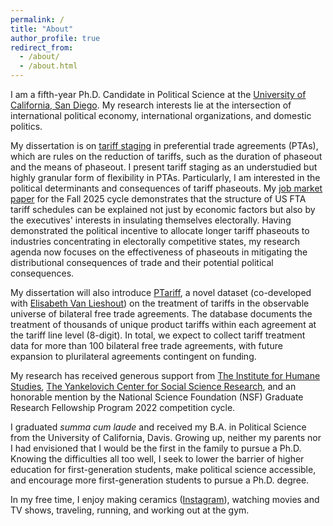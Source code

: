 ```yaml
---
permalink: /
title: "About"
author_profile: true
redirect_from: 
  - /about/
  - /about.html
---
```


I am a fifth-year Ph.D. Candidate in Political Science at the [University of California, San Diego](https://polisci.ucsd.edu/). My research interests lie at the intersection of international political economy, international organizations, and domestic politics.

My dissertation is on [tariff staging](/posts/2025/tariff-staging) in preferential trade agreements (PTAs), which are rules on the reduction of tariffs, such as the duration of phaseout and the means of phaseout. I present tariff staging as an understudied but highly granular form of flexibility in PTAs. Particularly, I am interested in the political determinants and consequences of tariff phaseouts. My [job market paper](/files/pdf/research/Thai-JMP.pdf) for the Fall 2025 cycle demonstrates that the structure of US FTA tariff schedules can be explained not just by economic factors but also by the executives' interests in insulating themselves electorally. Having demonstrated the political incentive to allocate longer tariff phaseouts to industries concentrating in electorally competitive states, my research agenda now focuses on the effectiveness of phaseouts in mitigating the distributional consequences of trade and their potential political consequences.

My dissertation will also introduce [PTariff](/ptariff/), a novel dataset (co-developed with [Elisabeth Van Lieshout](https://elieshout.com/)) on the treatment of tariffs in the observable universe of bilateral free trade agreements. The database documents the treatment of thousands of unique product tariffs within each agreement at the tariff line level (8-digit). In total, we expect to collect tariff treatment data for more than 100 bilateral free trade agreements, with future expansion to plurilateral agreements contingent on funding.

My research has received generous support from [The Institute for Humane Studies](https://www.theihs.org/), [The Yankelovich Center for Social Science Research](https://yankelovichcenter.ucsd.edu/), and an honorable mention by the National Science Foundation (NSF) Graduate Research Fellowship Program 2022 competition cycle.

I graduated *summa cum laude* and received my B.A. in Political Science from the University of California, Davis. Growing up, neither my parents nor I had envisioned that I would be the first in the family to pursue a Ph.D. Knowing the difficulties all too well, I seek to lower the barrier of higher education for first-generation students, make political science accessible, and encourage more first-generation students to pursue a Ph.D. degree.

In my free time, I enjoy making ceramics ([Instagram](https://www.instagram.com/ericthaiceramics/)), watching movies and TV shows, traveling, running, and working out at the gym.
